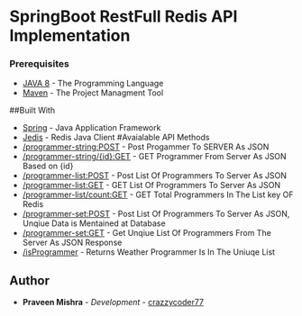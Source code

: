 # SpringBoot RestFull Redis API  Implementation

### Prerequisites

* [JAVA 8](https://www.oracle.com/technetwork/java/javase/overview/java8-2100321.html) - The Programming Language
* [Maven](https://en.wikipedia.org/wiki/Apache_Maven) - The Project Managment Tool

##Built With
* [Spring](https://en.wikipedia.org/wiki/Spring_Framework) - Java Application Framework
* [Jedis](https://www.baeldung.com/jedis-java-redis-client-library) - Redis Java Client
#Avaialable API Methods
* [/programmer-string:POST](link) - Post Progammer To SERVER As JSON 
* [/programmer-string/{id}:GET](link) - GET Programmer From Server As JSON Based on {id}
* [/programmer-list:POST](link) - Post List Of Programmers To Server As JSON
* [/programmer-list:GET](link) - GET List Of Programmers To Server As JSON
* [/programmer-list/count:GET](link) - GET Total Programmers In The List key OF Redis
* [/programmer-set:POST](link) - Post List Of Programmers To Server As JSON, Unqiue Data is Mentained at Database
* [/programmer-set:GET](link) - Get Unqiue List Of Programmers From The Server As JSON Response
* [/isProgrammer](link) - Returns Weather Programmer Is In The Uniuqe List

## Author
* **Praveen Mishra** - *Development* - [crazzycoder77](https://github.com/crazzycoder77)

